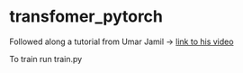 # transfomer_pytorch

Followed along a tutorial from Umar Jamil -> [link to his video](https://www.youtube.com/watch?v=ISNdQcPhsts)

To train run train.py

